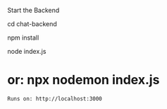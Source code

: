 Start the Backend

cd chat-backend

npm install

node index.js
# or: npx nodemon index.js

    Runs on: http://localhost:3000
